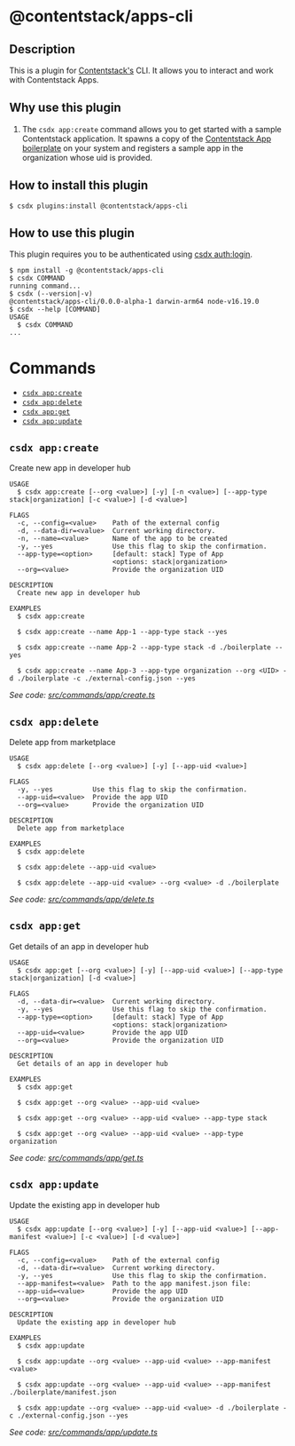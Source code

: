 <!-- Insert Nodejs CI here -->
<!-- Insert Apps CLI version here -->

# @contentstack/apps-cli

## Description

This is a plugin for [Contentstack's](https://www.contentstack.com/) CLI.
It allows you to interact and work with Contentstack Apps.

## Why use this plugin

1. The `csdx app:create` command allows you to get started with a sample Contentstack application. It spawns a copy of the [Contentstack App boilerplate](https://github.com/contentstack/marketplace-app-boilerplate) on your system and registers a sample app in the organization whose uid is provided.

## How to install this plugin

```shell
$ csdx plugins:install @contentstack/apps-cli
```

## How to use this plugin

This plugin requires you to be authenticated using [csdx auth:login](https://www.contentstack.com/docs/developers/cli/authenticate-with-the-cli/).

<!-- usage -->
```sh-session
$ npm install -g @contentstack/apps-cli
$ csdx COMMAND
running command...
$ csdx (--version|-v)
@contentstack/apps-cli/0.0.0-alpha-1 darwin-arm64 node-v16.19.0
$ csdx --help [COMMAND]
USAGE
  $ csdx COMMAND
...
```
<!-- usagestop -->

# Commands
<!-- commands -->
* [`csdx app:create`](#csdx-appcreate)
* [`csdx app:delete`](#csdx-appdelete)
* [`csdx app:get`](#csdx-appget)
* [`csdx app:update`](#csdx-appupdate)

## `csdx app:create`

Create new app in developer hub

```
USAGE
  $ csdx app:create [--org <value>] [-y] [-n <value>] [--app-type stack|organization] [-c <value>] [-d <value>]

FLAGS
  -c, --config=<value>    Path of the external config
  -d, --data-dir=<value>  Current working directory.
  -n, --name=<value>      Name of the app to be created
  -y, --yes               Use this flag to skip the confirmation.
  --app-type=<option>     [default: stack] Type of App
                          <options: stack|organization>
  --org=<value>           Provide the organization UID

DESCRIPTION
  Create new app in developer hub

EXAMPLES
  $ csdx app:create

  $ csdx app:create --name App-1 --app-type stack --yes

  $ csdx app:create --name App-2 --app-type stack -d ./boilerplate --yes

  $ csdx app:create --name App-3 --app-type organization --org <UID> -d ./boilerplate -c ./external-config.json --yes
```

_See code: [src/commands/app/create.ts](https://github.com/contentstack/apps-cli/blob/v0.0.0-alpha-1/src/commands/app/create.ts)_

## `csdx app:delete`

Delete app from marketplace

```
USAGE
  $ csdx app:delete [--org <value>] [-y] [--app-uid <value>]

FLAGS
  -y, --yes          Use this flag to skip the confirmation.
  --app-uid=<value>  Provide the app UID
  --org=<value>      Provide the organization UID

DESCRIPTION
  Delete app from marketplace

EXAMPLES
  $ csdx app:delete

  $ csdx app:delete --app-uid <value>

  $ csdx app:delete --app-uid <value> --org <value> -d ./boilerplate
```

_See code: [src/commands/app/delete.ts](https://github.com/contentstack/apps-cli/blob/v0.0.0-alpha-1/src/commands/app/delete.ts)_

## `csdx app:get`

Get details of an app in developer hub

```
USAGE
  $ csdx app:get [--org <value>] [-y] [--app-uid <value>] [--app-type stack|organization] [-d <value>]

FLAGS
  -d, --data-dir=<value>  Current working directory.
  -y, --yes               Use this flag to skip the confirmation.
  --app-type=<option>     [default: stack] Type of App
                          <options: stack|organization>
  --app-uid=<value>       Provide the app UID
  --org=<value>           Provide the organization UID

DESCRIPTION
  Get details of an app in developer hub

EXAMPLES
  $ csdx app:get

  $ csdx app:get --org <value> --app-uid <value>

  $ csdx app:get --org <value> --app-uid <value> --app-type stack

  $ csdx app:get --org <value> --app-uid <value> --app-type organization
```

_See code: [src/commands/app/get.ts](https://github.com/contentstack/apps-cli/blob/v0.0.0-alpha-1/src/commands/app/get.ts)_

## `csdx app:update`

Update the existing app in developer hub

```
USAGE
  $ csdx app:update [--org <value>] [-y] [--app-uid <value>] [--app-manifest <value>] [-c <value>] [-d <value>]

FLAGS
  -c, --config=<value>    Path of the external config
  -d, --data-dir=<value>  Current working directory.
  -y, --yes               Use this flag to skip the confirmation.
  --app-manifest=<value>  Path to the app manifest.json file:
  --app-uid=<value>       Provide the app UID
  --org=<value>           Provide the organization UID

DESCRIPTION
  Update the existing app in developer hub

EXAMPLES
  $ csdx app:update

  $ csdx app:update --org <value> --app-uid <value> --app-manifest <value>

  $ csdx app:update --org <value> --app-uid <value> --app-manifest ./boilerplate/manifest.json

  $ csdx app:update --org <value> --app-uid <value> -d ./boilerplate -c ./external-config.json --yes
```

_See code: [src/commands/app/update.ts](https://github.com/contentstack/apps-cli/blob/v0.0.0-alpha-1/src/commands/app/update.ts)_
<!-- commandsstop -->
